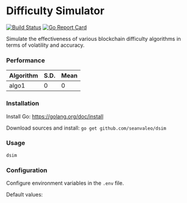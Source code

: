 # Difficulty Simulator

[![Build Status](https://github.com/seanvaleo/dsim/workflows/go/badge.svg)](https://github.com/seanvaleo/dsim/actions)
[![Go Report Card](https://goreportcard.com/badge/github.com/seanvaleo/dsim)](https://goreportcard.com/report/github.com/seanvaleo/dsim)

Simulate the effectiveness of various blockchain difficulty algorithms in terms of volatility and accuracy.


### Performance

Algorithm | S.D. | Mean
------------ | ------------ | ------------
algo1 | 0 | 0


### Installation

Install Go: https://golang.org/doc/install

Download sources and install: `go get github.com/seanvaleo/dsim`


### Usage

```
dsim
```


### Configuration

Configure environment variables in the `.env` file.

Default values:
```

```
